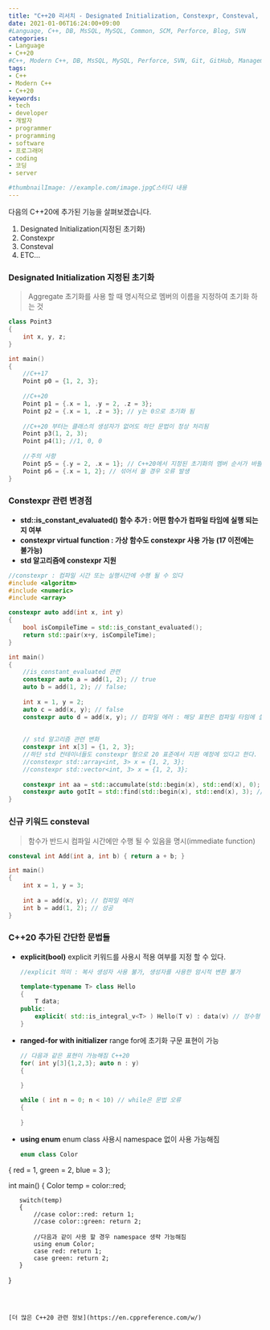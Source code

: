 ```yaml
---
title: "C++20 리서치 - Designated Initialization, Constexpr, Consteval, etc..[5]"
date: 2021-01-06T16:24:00+09:00
#Language, C++, DB, MsSQL, MySQL, Common, SCM, Perforce, Blog, SVN
categories:
- Language
- C++20
#C++, Modern C++, DB, MsSQL, MySQL, Perforce, SVN, Git, GitHub, Management, Blog, Hugo, Architecture
tags:
- C++
- Modern C++
- C++20
keywords:
- tech
- developer
- 개발자
- programmer
- programming
- software
- 프로그래머
- coding
- 코딩
- server

#thumbnailImage: //example.com/image.jpgC스터디 내용
---
```


다음의 C++20에 추가된 기능을 살펴보겠습니다.

1. Designated Initialization(지정된 초기화)
2. Constexpr
3. Consteval
4. ETC...

<!--more-->

### Designated Initialization 지정된 초기화

> Aggregate 초기화를 사용 할 때 명시적으로 멤버의 이름을 지정하여 초기화 하는 것
>

```cpp
class Point3
{
    int x, y, z;
}

int main()
{
    //C++17
    Point p0 = {1, 2, 3};
    
    //C++20
    Point p1 = {.x = 1, .y = 2, .z = 3};
    Point p2 = {.x = 1, .z = 3}; // y는 0으로 초기화 됨
    
    //C++20 부터는 클래스의 생성자가 없어도 하단 문법이 정상 처리됨
    Point p3(1, 2, 3);
    Point p4(1); //1, 0, 0
    
    //주의 사항
    Point p5 = {.y = 2, .x = 1}; // C++20에서 지정된 초기화의 멤버 순서가 바뀔 경우 오류 발생
    Point p6 = {.x = 1, 2}; // 섞어서 쓸 경우 오류 발생
}
```



### Constexpr 관련 변경점

- **std::is_constant_evaluated() 함수 추가 : 어떤 함수가 컴파일 타임에 실행 되는지 여부**
- **constexpr virtual function : 가상 함수도 constexpr 사용 가능 (17 이전에는 불가능)**
- **std 알고리즘에 constexpr 지원**

```cpp
//constexpr : 컴파일 시간 또는 실행시간에 수행 될 수 있다
#include <algoritm>
#include <numeric>
#include <array>

constexpr auto add(int x, int y)
{
    bool isCompileTime = std::is_constant_evaluated();
    return std::pair(x+y, isCompileTime);
}

int main()
{
    //is_constant_evaluated 관련
    constexpr auto a = add(1, 2); // true
    auto b = add(1, 2); // false;
    
    int x = 1, y = 2;
  	auto c = add(x, y); // false
    constexpr auto d = add(x, y); // 컴파일 에러 : 해당 표현은 컴파일 타임에 실행 될 수 없기에 constexpr를 제거해야 한다.
    
    
    // std 알고리즘 관련 변화
    constexpr int x[3] = {1, 2, 3};
    //하단 std 컨테이너들도 constexpr 형으로 20 표준에서 지원 예정에 있다고 한다. 현재(2021-1-6)까지 아직 오류 발생
    //constexpr std::array<int, 3> x = {1, 2, 3};
    //constexpr std::vector<int, 3> x = {1, 2, 3};
    
    constexpr int aa = std::accumulate(std::begin(x), std::end(x), 0); // std 알고리즘이 컴파일 타임에 계산되어 성능 최적화가 가능
    constexpr auto gotIt = std::find(std::begin(x), std::end(x), 3); // std 알고리즘이 컴파일 타임에 계산되어 성능 최적화가 가능
}

```



### 신규 키워드 consteval

> 함수가 반드시 컴파일 시간에만 수행 될 수 있음을 명시(immediate function)
>

```cpp
consteval int Add(int a, int b) { return a + b; }

int main()
{
    int x = 1, y = 3;
    
    int a = add(x, y); // 컴파일 에러
    int b = add(1, 2); // 성공
}
```



### C++20 추가된 간단한 문법들

- **explicit(bool)**
   explicit 키워드를 사용시 적용 여부를 지정 할 수 있다.

   ```cpp
   //explicit 의미 : 복사 생성자 사용 불가, 생성자를 사용한 암시적 변환 불가
   
   template<typename T> class Hello
   {
       T data;
   public:
       explicit( std::is_integral_v<T> ) Hello(T v) : data(v) // 정수형 일 때만 explicit가 적용되도록 구현 가능
   }
   ```

   

- **ranged-for with initializer**
   range for에 초기화 구문 표현이 가능

   ```cpp
   // 다음과 같은 표현이 가능해짐 C++20
   for( int y[3]{1,2,3}; auto n : y)
   {
       
   }
   
   while ( int n = 0; n < 10) // while은 문법 오류
   {
       
   }
   ```

   

- **using enum**
enum class 사용시 namespace 없이 사용 가능해짐
  
   ```cpp
   enum class Color
{
    	red = 1,
       green = 2,
       blue = 3
   };
   
   int main()
   {
       Color temp = color::red;
       
       switch(temp)
       {
           //case color::red: return 1;
           //case color::green: return 2;
             
           //다음과 같이 사용 할 경우 namespace 생략 가능해짐
           using enum Color;
           case red: return 1;
           case green: return 2;
       }
   }
   ```
  
   

[더 많은 C++20 관련 정보](https://en.cppreference.com/w/)